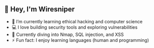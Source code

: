 ## 👋 Hey, I'm Wiresniper

- 🤖 I’m currently learning ethical hacking and computer science
- 💻 I love building security tools and exploring vulnerabilities
- 🧠 Currently diving into Nmap, SQL injection, and XSS
- ⚡ Fun fact: I enjoy learning languages (human and programming)
